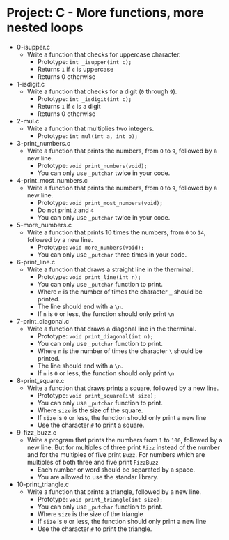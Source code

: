 # Project: C - More functions, more nested loops

*   0-isupper.c
    - Write a function that checks for uppercase character.
      - Prototype: `int _isupper(int c);`
      - Returns `1` if `c` is uppercase
      - Returns 0 otherwise
*   1-isdigit.c
    - Write a function that checks for a digit (`0` through `9`).
      - Prototype: `int _isdigit(int c);`
      - Returns `1` if `c` is a digit
      - Returns 0 otherwise
*   2-mul.c
    - Write a function that multiplies two integers.
      - Prototype: `int mul(int a, int b);`
*   3-print_numbers.c
    - Write a function that prints the numbers, from `0` to `9`, followed by a new line.
      - Prototype: `void print_numbers(void);`
      - You can only use `_putchar` twice in your code.
*   4-print_most_numbers.c
    - Write a function that prints the numbers, from `0` to `9`, followed by a new line.
      - Prototype: `void print_most_numbers(void);`
      - Do not print `2` and `4`
      - You can only use `_putchar` twice in your code.
*   5-more_numbers.c
    - Write a function that prints 10 times the numbers, from `0` to `14`, followed by a new line.
      - Prototype: `void more_numbers(void);`
      - You can only use `_putchar` three times in your code.
*   6-print_line.c
    - Write a function that draws a straight line in the therminal.
      - Prototype: `void print_line(int n);`
      - You can only use `_putchar` function to print.
      - Where `n` is the number of times the character `_` should be printed.
      - The line should end with a `\n`.
      - If `n` is `0` or less, the function should only print `\n`
*   7-print_diagonal.c
    - Write a function that draws a diagonal line in the therminal.
      - Prototype: `void print_diagonal(int n);`
      - You can only use `_putchar` function to print.
      - Where `n` is the number of times the character `\` should be printed.
      - The line should end with a `\n`.
      - If `n` is `0` or less, the function should only print `\n`
*   8-print_square.c
    - Write a function that draws prints a square, followed by a new line.
      - Prototype: `void print_square(int size);`
      - You can only use `_putchar` function to print.
      - Where `size` is the size of the square.
      - If `size` is `0` or less, the function should only print a new line
      - Use the character `#` to print a square.
*   9-fizz_buzz.c
    - Write a program that prints the numbers from `1` to `100`, followed by a new line. But for multiples of three print `Fizz` instead of the number and for the multiples of five print `Buzz`. For numbers which are multiples of both three and five print `FizzBuzz`
      - Each number or word should be separated by a space.
      - You are allowed to use the standar library.
*   10-print_triangle.c
    - Write a function that prints a triangle, followed by a new line.
      - Prototype: `void print_triangle(int size);`
      - You can only use `_putchar` function to print.
      - Where `size` is the size of the triangle
      - If `size` is `0` or less, the function should only print a new line
      - Use the character `#` to print the triangle.
